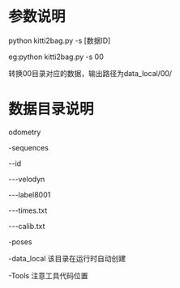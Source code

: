 # 参数说明

python kitti2bag.py -s [数据ID]

eg:python kitti2bag.py -s 00

转换00目录对应的数据，输出路径为data_local/00/

# 数据目录说明
odometry

-sequences

--id

---velodyn

---label8001

---times.txt

---calib.txt

-poses

-data_local 该目录在运行时自动创建

-Tools 注意工具代码位置
